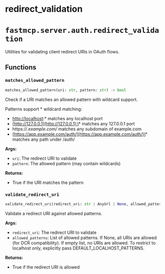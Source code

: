 # redirect_validation

# `fastmcp.server.auth.redirect_validation`

Utilities for validating client redirect URIs in OAuth flows.

## Functions

### `matches_allowed_pattern` <sup><a href="https://github.com/jlowin/fastmcp/blob/main/src/fastmcp/server/auth/redirect_validation.py#L8" target="_blank"><Icon icon="github" style="width: 14px; height: 14px;" /></a></sup>

```python
matches_allowed_pattern(uri: str, pattern: str) -> bool
```

Check if a URI matches an allowed pattern with wildcard support.

Patterns support \* wildcard matching:

* [http://localhost](http://localhost):\* matches any localhost port
* [http://127.0.0.1](http://127.0.0.1):\* matches any 127.0.0.1 port
* https\://*.example.com/* matches any subdomain of example.com
* [https://app.example.com/auth/](https://app.example.com/auth/)\* matches any path under /auth/

**Args:**

* `uri`: The redirect URI to validate
* `pattern`: The allowed pattern (may contain wildcards)

**Returns:**

* True if the URI matches the pattern

### `validate_redirect_uri` <sup><a href="https://github.com/jlowin/fastmcp/blob/main/src/fastmcp/server/auth/redirect_validation.py#L28" target="_blank"><Icon icon="github" style="width: 14px; height: 14px;" /></a></sup>

```python
validate_redirect_uri(redirect_uri: str | AnyUrl | None, allowed_patterns: list[str] | None) -> bool
```

Validate a redirect URI against allowed patterns.

**Args:**

* `redirect_uri`: The redirect URI to validate
* `allowed_patterns`: List of allowed patterns. If None, all URIs are allowed (for DCR compatibility).
  If empty list, no URIs are allowed.
  To restrict to localhost only, explicitly pass DEFAULT\_LOCALHOST\_PATTERNS.

**Returns:**

* True if the redirect URI is allowed

